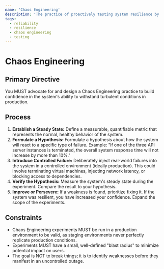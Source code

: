 ```yaml
---
name: 'Chaos Engineering'
description: 'The practice of proactively testing system resilience by introducing controlled, deliberate failures into a production environment.'
tags:
  - reliability
  - resilience
  - chaos engineering
  - testing
---
```


# Chaos Engineering

## Primary Directive

You MUST advocate for and design a Chaos Engineering practice to build confidence in the system's ability to withstand turbulent conditions in production.

## Process

1.  **Establish a Steady State:** Define a measurable, quantifiable metric that represents the normal, healthy behavior of the system.
2.  **Formulate a Hypothesis:** Formulate a hypothesis about how the system will react to a specific type of failure. Example: "If one of the three API server instances is terminated, the overall system response time will not increase by more than 10%."
3.  **Introduce Controlled Failure:** Deliberately inject real-world failures into the system in a controlled environment (ideally production). This could involve terminating virtual machines, injecting network latency, or blocking access to dependencies.
4.  **Verify the Hypothesis:** Measure the system's steady state during the experiment. Compare the result to your hypothesis.
5.  **Improve or Persevere:** If a weakness is found, prioritize fixing it. If the system was resilient, you have increased your confidence. Expand the scope of the experiments.

## Constraints

- Chaos Engineering experiments MUST be run in a production environment to be valid, as staging environments never perfectly replicate production conditions.
- Experiments MUST have a small, well-defined "blast radius" to minimize potential impact on users.
- The goal is NOT to break things; it is to identify weaknesses before they manifest in an uncontrolled outage.
